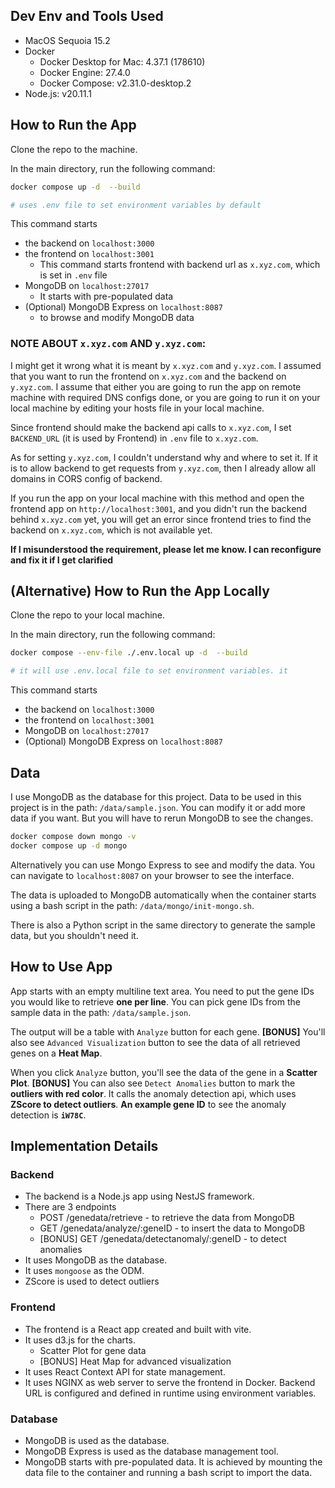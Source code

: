 ## Dev Env and Tools Used

- MacOS Sequoia 15.2
- Docker
  - Docker Desktop for Mac: 4.37.1 (178610)
  - Docker Engine: 27.4.0
  - Docker Compose: v2.31.0-desktop.2
- Node.js: v20.11.1

## How to Run the App

Clone the repo to the machine.

In the main directory, run the following command:

```bash
docker compose up -d  --build

# uses .env file to set environment variables by default
```

This command starts
- the backend on `localhost:3000`
- the frontend on `localhost:3001`
  - This command starts frontend with backend url as `x.xyz.com`, which is set in `.env` file
- MongoDB on `localhost:27017`
  - It starts with pre-populated data
- (Optional) MongoDB Express on `localhost:8087`
  - to browse and modify MongoDB data

### NOTE ABOUT `x.xyz.com` AND `y.xyz.com`:
I might get it wrong what it is meant by `x.xyz.com` and `y.xyz.com`. I assumed that you want to run the frontend on `x.xyz.com` and the backend on `y.xyz.com`. I assume that either you are going to run the app on remote machine with required DNS configs done, or you are going to run it on your local machine by editing your hosts file in your local machine.

Since frontend should make the backend api calls to `x.xyz.com`, I set `BACKEND_URL` (it is used by Frontend) in `.env` file to `x.xyz.com`.

As for setting `y.xyz.com`, I couldn't understand why and where to set it. If it is to allow backend to get requests from `y.xyz.com`, then I already allow all domains in CORS config of backend.

If you run the app on your local machine with this method and open the frontend app on `http://localhost:3001`, and you didn't run the backend behind `x.xyz.com` yet, you will get an error since frontend tries to find the backend on `x.xyz.com`, which is not available yet.

**If I misunderstood the requirement, please let me know. I can reconfigure and fix it if I get clarified**

## (Alternative) How to Run the App Locally

Clone the repo to your local machine.

In the main directory, run the following command:

```bash
docker compose --env-file ./.env.local up -d  --build

# it will use .env.local file to set environment variables. it 
```

This command starts
- the backend on `localhost:3000`
- the frontend on `localhost:3001`
- MongoDB on `localhost:27017`
- (Optional) MongoDB Express on `localhost:8087`

## Data

I use MongoDB as the database for this project. Data to be used in this project is in the path: `/data/sample.json`. You can modify it or add more data if you want. But you will have to rerun MongoDB to see the changes.

```bash
docker compose down mongo -v
docker compose up -d mongo
```

Alternatively you can use Mongo Express to see and modify the data. You can navigate to `localhost:8087` on your browser to see the interface.

The data is uploaded to MongoDB automatically when the container starts using a bash script in the path: `/data/mongo/init-mongo.sh`.

There is also a Python script in the same directory to generate the sample data, but you shouldn't need it.

## How to Use App

App starts with an empty multiline text area. You need to put the gene IDs you would like to retrieve **one per line**. You can pick gene IDs from the sample data in the path: `/data/sample.json`.

The output will be a table with `Analyze` button for each gene.
**[BONUS]** You'll also see `Advanced Visualization` button to see the data of all retrieved genes on a **Heat Map**.

When you click `Analyze` button, you'll see the data of the gene in a **Scatter Plot**.
**[BONUS]** You can also see `Detect Anomalies` button to mark the **outliers with red color**. It calls the anomaly detection api, which uses **ZScore to detect outliers**. **An example gene ID** to see the anomaly detection is **`iW78C`**.

## Implementation Details

### Backend

- The backend is a Node.js app using NestJS framework.
- There are 3 endpoints
  - POST /genedata/retrieve - to retrieve the data from MongoDB 
  - GET /genedata/analyze/:geneID - to insert the data to MongoDB
  - [BONUS] GET /genedata/detectanomaly/:geneID - to detect anomalies
- It uses MongoDB as the database.
- It uses `mongoose` as the ODM.
- ZScore is used to detect outliers

### Frontend

- The frontend is a React app created and built with vite.
- It uses d3.js for the charts.
  - Scatter Plot for gene data
  - [BONUS] Heat Map for advanced visualization
- It uses React Context API for state management.
- It uses NGINX as web server to serve the frontend in Docker. Backend URL is configured and defined in runtime using environment variables.

### Database

- MongoDB is used as the database.
- MongoDB Express is used as the database management tool.
- MongoDB starts with pre-populated data. It is achieved by mounting the data file to the container and running a bash script to import the data.
